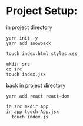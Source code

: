 # Project Setup:

  in project directory

    yarn init -y
    yarn add snowpack

    touch index.html styles.css

    mkdir src
    cd src
    touch index.jsx

  back in project directory

    yarn add react react-dom

    in src mkdir App
    in app touch App.jsx
      touch index.js